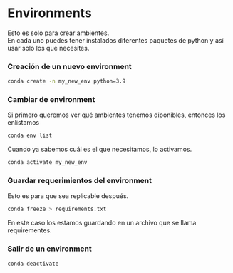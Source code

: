 # Environments

Esto es solo para crear ambientes.  
En cada uno puedes tener instalados diferentes paquetes de python y así usar solo los que necesites.  

### Creación de un nuevo environment
```bash
conda create -n my_new_env python=3.9
```

### Cambiar de environment
Si primero queremos ver qué ambientes tenemos diponibles, entonces los enlistamos
```bash
conda env list
```

Cuando ya sabemos cuál es el que necesitamos, lo activamos.  
```bash
conda activate my_new_env
```

### Guardar requerimientos del environment
Esto es para que sea replicable después.
```bash
conda freeze > requirements.txt
```
En este caso los estamos guardando en un archivo que se llama requirementes.

### Salir de un environment
```bash
conda deactivate
```
